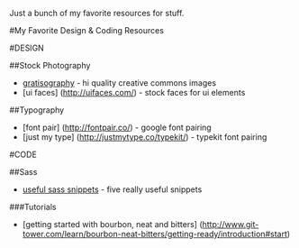 Just a bunch of my favorite resources for stuff.


#My Favorite Design & Coding Resources

#DESIGN

##Stock Photography
* [gratisography](http://www.gratisography.com/) - hi quality creative commons images
* [ui faces] (http://uifaces.com/) - stock faces for ui elements

##Typography
* [font pair] (http://fontpair.co/) - google font pairing
* [just my type] (http://justmytype.co/typekit/) - typekit font pairing

#CODE

##Sass
* [useful sass snippets](http://hmphry.com/useful-sass-mixins) - five really useful snippets

###Tutorials
* [getting started with bourbon, neat and bitters] (http://www.git-tower.com/learn/bourbon-neat-bitters/getting-ready/introduction#start)
